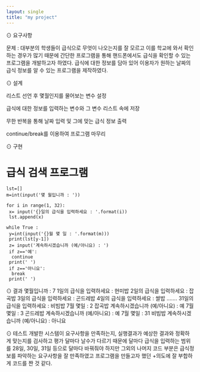 ```yaml
---
layout: single
title: "my project"
---
```


⊙ 요구사항

문제 : 대부분의 학생들이 급식으로 무엇이 나오는지를 잘 모르고 이를 학교에 와서 
       확인하는 경우가 많기 때문에 간단한 프로그램을 통해 핸드폰에서도 급식을
       확인할 수 있는 프로그램을 개발하고자 하였다. 급식에 대한 정보를 담아 있어
       이용자가 원하는 날짜의 급식 정보를 알 수 있는 프로그램을 제작하였다.

⊙ 설계

리스트 선언 후 몇월인지를 물어보는 변수 설정

급식에 대한 정보를 입력하는 변수와 그 변수 리스트 속에 저장

무한 반복을 통해 날짜 입력 및 그에 맞는 급식 정보 출력

continue/break를 이용하여 프로그램 마무리

⊙ 구현
 
# 급식 검색 프로그램
~~~
lst=[]
m=int(input('몇 월입니까 : ')) 
 
for i in range(1, 32):
 x= input('{}일의 급식을 입력하세요 : '.format(i))
 lst.append(x)
 
while True :
 y=int(input('{}월 몇 일 : '.format(m)))
 print(lst[y-1])
 z= input('계속하시겠습니까 (예/아니요) : ')
 if z=='예':
  continue
 print(' ') 
 if z=='아니요':
  break
 print(' ') 
~~~
⊙ 결과
몇월입니까 : 7
1일의 급식을 입력하세요 : 현미밥
2일의 급식을 입력하세요 : 잡곡밥
3일의 급식을 입력하세요 : 곤드레밥
4일의 급식을 입력하세요 : 쌀밥
.......
31일의 급식을 입력하세요 : 비빔밥
7월 몇일 : 2
잡곡밥
계속하시겠습니까 (예/아니요) : 예
7월 몇일 : 3
곤드레밥
계속하시겠습니까 (예/아니요) : 예
7월 몇일 : 31
비빔밥
계속하시겠습니까 (예/아니요) : 아니요

⊙ 테스트
개발한 시스템이 요구사항을 만족하는지, 실행결과가 예상한 결과와 정확하게 맞는지를 검사하고 평가
달마다 날수가 다르기 때문에 달마다 급식을 입력하는 범위를 28일, 30일, 31일 등으로 달마다 바꿔줘야 
하지만 그외의 나머지 코드 부분은 급식정보를 파악하는 요구사항을 잘 만족하였고 프로그램을 만들고자 
했던 +의도에 잘 부합하게 코드를 짠 것 같다. 

